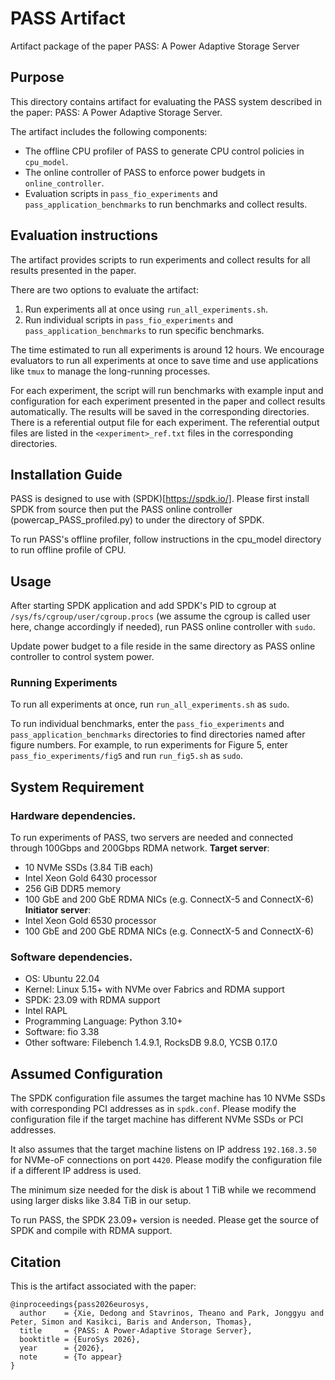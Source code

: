 # PASS Artifact
Artifact package of the paper PASS: A Power Adaptive Storage Server

## Purpose
This directory contains artifact for evaluating the PASS system described in the paper: PASS: A Power Adaptive Storage Server.

The artifact includes the following components:
- The offline CPU profiler of PASS to generate CPU control policies in `cpu_model`.
- The online controller of PASS to enforce power budgets in `online_controller`.
- Evaluation scripts in `pass_fio_experiments` and `pass_application_benchmarks` to run benchmarks and collect results.

## Evaluation instructions
The artifact provides scripts to run experiments and collect results for all results presented in the paper.

There are two options to evaluate the artifact:
1. Run experiments all at once using `run_all_experiments.sh`.
2. Run individual scripts in `pass_fio_experiments` and `pass_application_benchmarks` to run specific benchmarks.

The time estimated to run all experiments is around 12 hours. We encourage evaluators to run all experiments at once to save time and use applications like `tmux` to manage the long-running processes.

For each experiment, the script will run benchmarks with example input and configuration for each experiment presented in the paper and collect results automatically. The results will be saved in the corresponding directories. There is a referential output file for each experiment. The referential output files are listed in the `<experiment>_ref.txt` files in the corresponding directories.

## Installation Guide
PASS is designed to use with (SPDK)[https://spdk.io/]. Please first install SPDK from source then put the PASS online controller (powercap_PASS_profiled.py) to under the directory of SPDK.

To run PASS's offline profiler, follow instructions in the cpu_model directory to run offline profile of CPU.

## Usage
After starting SPDK application and add SPDK's PID to cgroup at `/sys/fs/cgroup/user/cgroup.procs` (we assume the cgroup is called user here, change accordingly if needed), run PASS online controller with `sudo`.

Update power budget to a file reside in the same directory as PASS online controller to control system power.

### Running Experiments
To run all experiments at once, run `run_all_experiments.sh` as `sudo`.

To run individual benchmarks, enter the `pass_fio_experiments` and `pass_application_benchmarks` directories to find directories named after figure numbers. For example, to run experiments for Figure 5, enter `pass_fio_experiments/fig5` and run `run_fig5.sh` as `sudo`.

## System Requirement
### Hardware dependencies. 
To run experiments of PASS, two servers are needed and connected through 100Gbps and 200Gbps RDMA network.
**Target server**:
- 10 NVMe SSDs (3.84 TiB each)
- Intel Xeon Gold 6430 processor
- 256 GiB DDR5 memory
- 100 GbE and 200 GbE RDMA NICs (e.g. ConnectX-5 and ConnectX-6)
**Initiator server**:
- Intel Xeon Gold 6530 processor
- 100 GbE and 200 GbE RDMA NICs (e.g. ConnectX-5 and ConnectX-6)
### Software dependencies.
- OS: Ubuntu 22.04
- Kernel: Linux 5.15+ with NVMe over Fabrics and RDMA support
- SPDK: 23.09 with RDMA support
- Intel RAPL
- Programming Language: Python 3.10+
- Software: fio 3.38
- Other software: Filebench 1.4.9.1, RocksDB 9.8.0, YCSB
0.17.0

## Assumed Configuration
The SPDK configuration file assumes the target machine has 10 NVMe SSDs with corresponding PCI addresses as in `spdk.conf`. Please modify the configuration file if the target machine has different NVMe SSDs or PCI addresses.

It also assumes that the target machine listens on IP address `192.168.3.50` for NVMe-oF connections on port `4420`. Please modify the configuration file if a different IP address is used.

The minimum size needed for the disk is about 1 TiB while we recommend using larger disks like 3.84 TiB in our setup.

To run PASS, the SPDK 23.09+ version is needed. Please get the source of SPDK and compile with RDMA support.

## Citation
This is the artifact associated with the paper:
```
@inproceedings{pass2026eurosys,
  author    = {Xie, Dedong and Stavrinos, Theano and Park, Jonggyu and Peter, Simon and Kasikci, Baris and Anderson, Thomas},
  title     = {PASS: A Power-Adaptive Storage Server},
  booktitle = {EuroSys 2026},
  year      = {2026},
  note      = {To appear}
}